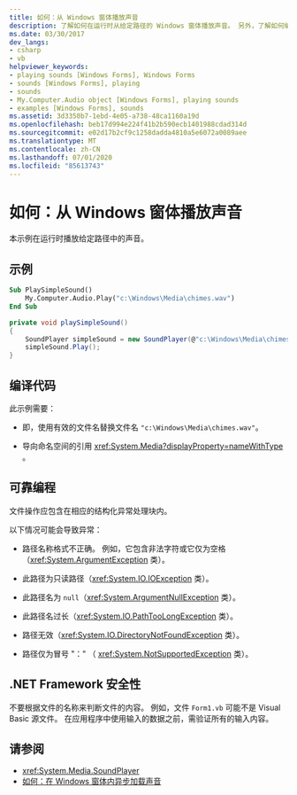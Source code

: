 ```yaml
---
title: 如何：从 Windows 窗体播放声音
description: 了解如何在运行时从给定路径的 Windows 窗体播放声音。 另外，了解如何编译代码和 .NET 安全框架。
ms.date: 03/30/2017
dev_langs:
- csharp
- vb
helpviewer_keywords:
- playing sounds [Windows Forms], Windows Forms
- sounds [Windows Forms], playing
- sounds
- My.Computer.Audio object [Windows Forms], playing sounds
- examples [Windows Forms], sounds
ms.assetid: 3d3350b7-1ebd-4e05-a738-48ca1160a19d
ms.openlocfilehash: beb17d994e224f41b2b590ecb1401988cdad314d
ms.sourcegitcommit: e02d17b2cf9c1258dadda4810a5e6072a0089aee
ms.translationtype: MT
ms.contentlocale: zh-CN
ms.lasthandoff: 07/01/2020
ms.locfileid: "85613743"
---
```

# <a name="how-to-play-a-sound-from-a-windows-form"></a>如何：从 Windows 窗体播放声音
本示例在运行时播放给定路径中的声音。

## <a name="example"></a>示例

```vb
Sub PlaySimpleSound()
    My.Computer.Audio.Play("c:\Windows\Media\chimes.wav")
End Sub
```

```csharp
private void playSimpleSound()
{
    SoundPlayer simpleSound = new SoundPlayer(@"c:\Windows\Media\chimes.wav");
    simpleSound.Play();
}
```

## <a name="compiling-the-code"></a>编译代码
 此示例需要：

- 即，使用有效的文件名替换文件名 `"c:\Windows\Media\chimes.wav"`。

- 导向命名空间的引用 <xref:System.Media?displayProperty=nameWithType> 。

## <a name="robust-programming"></a>可靠编程
 文件操作应包含在相应的结构化异常处理块内。

 以下情况可能会导致异常：

- 路径名称格式不正确。 例如，它包含非法字符或它仅为空格（<xref:System.ArgumentException> 类）。

- 此路径为只读路径（<xref:System.IO.IOException> 类）。

- 此路径名为 `null`（<xref:System.ArgumentNullException> 类）。

- 此路径名过长（<xref:System.IO.PathTooLongException> 类）。

- 路径无效（<xref:System.IO.DirectoryNotFoundException> 类）。

- 路径仅为冒号 "：" （ <xref:System.NotSupportedException> 类）。

## <a name="net-framework-security"></a>.NET Framework 安全性
 不要根据文件的名称来判断文件的内容。 例如，文件 `Form1.vb` 可能不是 Visual Basic 源文件。 在应用程序中使用输入的数据之前，需验证所有的输入内容。

## <a name="see-also"></a>请参阅

- <xref:System.Media.SoundPlayer>
- [如何：在 Windows 窗体内异步加载声音](how-to-load-a-sound-asynchronously-within-a-windows-form.md)
